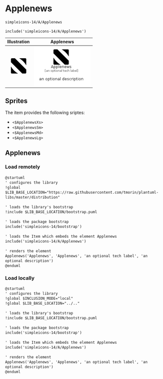 # Applenews


```text
simpleicons-14/A/Applenews
```

```text
include('simpleicons-14/A/Applenews')
```



| Illustration | Applenews |
| :---: | :---: |
| ![illustration for Illustration](../../simpleicons-14/A/Applenews.png) | ![illustration for Applenews](../../simpleicons-14/A/Applenews.Local.png) |



## Sprites
The item provides the following sriptes:

- `<$ApplenewsXs>`
- `<$ApplenewsSm>`
- `<$ApplenewsMd>`
- `<$ApplenewsLg>`





## Applenews

### Load remotely
```plantuml
@startuml
' configures the library
!global $LIB_BASE_LOCATION="https://raw.githubusercontent.com/tmorin/plantuml-libs/master/distribution"

' loads the library's bootstrap
!include $LIB_BASE_LOCATION/bootstrap.puml

' loads the package bootstrap
include('simpleicons-14/bootstrap')

' loads the Item which embeds the element Applenews
include('simpleicons-14/A/Applenews')

' renders the element
Applenews('Applenews', 'Applenews', 'an optional tech label', 'an optional description')
@enduml
```

### Load locally
```plantuml
@startuml
' configures the library
!global $INCLUSION_MODE="local"
!global $LIB_BASE_LOCATION="../.."

' loads the library's bootstrap
!include $LIB_BASE_LOCATION/bootstrap.puml

' loads the package bootstrap
include('simpleicons-14/bootstrap')

' loads the Item which embeds the element Applenews
include('simpleicons-14/A/Applenews')

' renders the element
Applenews('Applenews', 'Applenews', 'an optional tech label', 'an optional description')
@enduml
```

